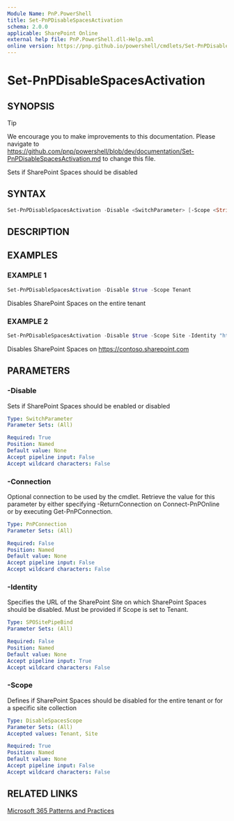 ```yaml
---
Module Name: PnP.PowerShell
title: Set-PnPDisableSpacesActivation
schema: 2.0.0
applicable: SharePoint Online
external help file: PnP.PowerShell.dll-Help.xml
online version: https://pnp.github.io/powershell/cmdlets/Set-PnPDisableSpacesActivation.html
---
```

 
# Set-PnPDisableSpacesActivation

## SYNOPSIS

> [!TIP]
> We encourage you to make improvements to this documentation. Please navigate to https://github.com/pnp/powershell/blob/dev/documentation/Set-PnPDisableSpacesActivation.md to change this file.

Sets if SharePoint Spaces should be disabled

## SYNTAX

```powershell
Set-PnPDisableSpacesActivation -Disable <SwitchParameter> [-Scope <String>] [-Identity <SitePipeBind>] [-Connection <PnPConnection>] [<CommonParameters>]
```

## DESCRIPTION

## EXAMPLES

### EXAMPLE 1
```powershell
Set-PnPDisableSpacesActivation -Disable $true -Scope Tenant
```

Disables SharePoint Spaces on the entire tenant

### EXAMPLE 2
```powershell
Set-PnPDisableSpacesActivation -Disable $true -Scope Site -Identity "https://contoso.sharepoint.com"
```

Disables SharePoint Spaces on https://contoso.sharepoint.com

## PARAMETERS

### -Disable
Sets if SharePoint Spaces should be enabled or disabled

```yaml
Type: SwitchParameter
Parameter Sets: (All)

Required: True
Position: Named
Default value: None
Accept pipeline input: False
Accept wildcard characters: False
```

### -Connection
Optional connection to be used by the cmdlet. Retrieve the value for this parameter by either specifying -ReturnConnection on Connect-PnPOnline or by executing Get-PnPConnection.

```yaml
Type: PnPConnection
Parameter Sets: (All)

Required: False
Position: Named
Default value: None
Accept pipeline input: False
Accept wildcard characters: False
```

### -Identity
Specifies the URL of the SharePoint Site on which SharePoint Spaces should be disabled. Must be provided if Scope is set to Tenant.

```yaml
Type: SPOSitePipeBind
Parameter Sets: (All)

Required: False
Position: Named
Default value: None
Accept pipeline input: True
Accept wildcard characters: False
```

### -Scope
Defines if SharePoint Spaces should be disabled for the entire tenant or for a specific site collection

```yaml
Type: DisableSpacesScope
Parameter Sets: (All)
Accepted values: Tenant, Site

Required: True
Position: Named
Default value: None
Accept pipeline input: False
Accept wildcard characters: False
```

## RELATED LINKS

[Microsoft 365 Patterns and Practices](https://aka.ms/m365pnp)

